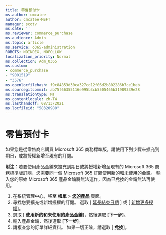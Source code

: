 ```yaml
---
title: 零售預付卡
ms.author: cmcatee
author: cmcatee-MSFT
manager: scotv
ms.date: ''
ms.reviewer: commerce_purchase
ms.audience: Admin
ms.topic: article
ms.service: o365-administration
ROBOTS: NOINDEX, NOFOLLOW
localization_priority: Normal
ms.collection: Adm_O365
ms.custom:
- commerce_purchase
- "9001519"
- "3576"
ms.openlocfilehash: f9c84853d30ca327cd12f06d2b802286b7ce1beb
ms.sourcegitcommit: ab75f66355116e995b3cb5505465b31989339e28
ms.translationtype: MT
ms.contentlocale: zh-TW
ms.lasthandoff: 08/13/2021
ms.locfileid: "58320980"
---
```

# <a name="retail-prepaid-card"></a>零售預付卡

如果您是從零售商店購買 Microsoft 365 商務標準版，請使用下列步驟來擴充到期日，或將授權新增至現有的訂閱。

**附注**：若要使用產品金鑰來擴充到期日或將授權新增至現有的 Microsoft 365 商務標準版訂閱，您需要同一個 Microsoft 365 訂閱使用新的和未使用的金鑰。 輸入您的原始 Microsoft 365 產品金鑰將無法運作，因為已兌換的金鑰無法再使用。

1. 在系統管理中心，移至 **帳單** > **[您的產品](https://go.microsoft.com/fwlink/p/?linkid=842054)** 頁面。
2. 尋找您要擴充或新增授權的訂閱。 選取 [ [延長結束日期](https://go.microsoft.com/fwlink/p/?linkid=842054) ] 或 [ [新增更多授權](https://go.microsoft.com/fwlink/p/?linkid=842054)]。
3. 選取 [ **使用新的和未使用的產品金鑰**]，然後選取 **[下一步]**。
4. 輸入產品金鑰，然後選取 **[下一步]**。
5. 請複查您的訂單詳細資料。 如果一切正確，請選取 [ **兌換**]。